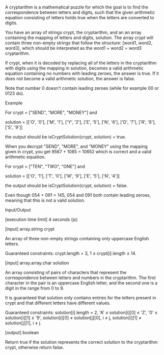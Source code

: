 A cryptarithm is a mathematical puzzle for which the goal is to find the correspondence between letters and digits, such that the given arithmetic equation consisting of letters holds true when the letters are converted to digits.

You have an array of strings crypt, the cryptarithm, and an an array containing the mapping of letters and digits, solution. The array crypt will contain three non-empty strings that follow the structure: [word1, word2, word3], which should be interpreted as the word1 + word2 = word3 cryptarithm.

If crypt, when it is decoded by replacing all of the letters in the cryptarithm with digits using the mapping in solution, becomes a valid arithmetic equation containing no numbers with leading zeroes, the answer is true. If it does not become a valid arithmetic solution, the answer is false.

Note that number 0 doesn't contain leading zeroes (while for example 00 or 0123 do).

Example

For crypt = ["SEND", "MORE", "MONEY"] and

solution = [['O', '0'],
            ['M', '1'],
            ['Y', '2'],
            ['E', '5'],
            ['N', '6'],
            ['D', '7'],
            ['R', '8'],
            ['S', '9']]

the output should be
isCryptSolution(crypt, solution) = true.

When you decrypt "SEND", "MORE", and "MONEY" using the mapping given in crypt, you get 9567 + 1085 = 10652 which is correct and a valid arithmetic equation.

For crypt = ["TEN", "TWO", "ONE"] and

solution = [['O', '1'],
            ['T', '0'],
            ['W', '9'],
            ['E', '5'],
            ['N', '4']]

the output should be
isCryptSolution(crypt, solution) = false.

Even though 054 + 091 = 145, 054 and 091 both contain leading zeroes, meaning that this is not a valid solution.

Input/Output

[execution time limit] 4 seconds (js)

[input] array.string crypt

An array of three non-empty strings containing only uppercase English letters.

Guaranteed constraints:
crypt.length = 3,
1 ≤ crypt[i].length ≤ 14.

[input] array.array.char solution

An array consisting of pairs of characters that represent the correspondence between letters and numbers in the cryptarithm. The first character in the pair is an uppercase English letter, and the second one is a digit in the range from 0 to 9.

It is guaranteed that solution only contains entries for the letters present in crypt and that different letters have different values.

Guaranteed constraints:
solution[i].length = 2,
'A' ≤ solution[i][0] ≤ 'Z',
'0' ≤ solution[i][1] ≤ '9',
solution[i][0] ≠ solution[j][0], i ≠ j,
solution[i][1] ≠ solution[j][1], i ≠ j.

[output] boolean

Return true if the solution represents the correct solution to the cryptarithm crypt, otherwise return false.
